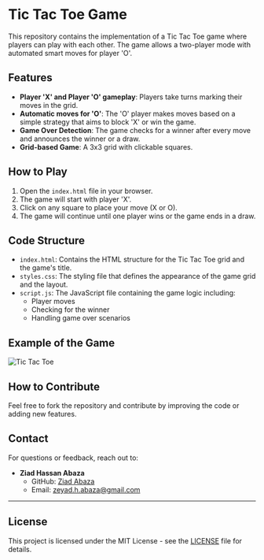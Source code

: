 # Tic Tac Toe Game

This repository contains the implementation of a Tic Tac Toe game where players can play with each other. The game allows a two-player mode with automated smart moves for player 'O'.

## Features

- **Player 'X' and Player 'O' gameplay**: Players take turns marking their moves in the grid.
- **Automatic moves for 'O'**: The 'O' player makes moves based on a simple strategy that aims to block 'X' or win the game.
- **Game Over Detection**: The game checks for a winner after every move and announces the winner or a draw.
- **Grid-based Game**: A 3x3 grid with clickable squares.

## How to Play

1. Open the `index.html` file in your browser.
2. The game will start with player 'X'.
3. Click on any square to place your move (X or O).
4. The game will continue until one player wins or the game ends in a draw.

## Code Structure

- `index.html`: Contains the HTML structure for the Tic Tac Toe grid and the game's title.
- `styles.css`: The styling file that defines the appearance of the game grid and the layout.
- `script.js`: The JavaScript file containing the game logic including:
  - Player moves
  - Checking for the winner
  - Handling game over scenarios

## Example of the Game

![Tic Tac Toe](https://link-to-image.com)

## How to Contribute

Feel free to fork the repository and contribute by improving the code or adding new features.

## Contact

For questions or feedback, reach out to:

- **Ziad Hassan Abaza**  
  - GitHub: [Ziad Abaza](https://github.com/Ziad-Abaza)  
  - Email: [zeyad.h.abaza@gmail.com](mailto:zeyad.h.abaza@gmail.com)

---

## License

This project is licensed under the MIT License - see the [LICENSE](LICENSE) file for details.
